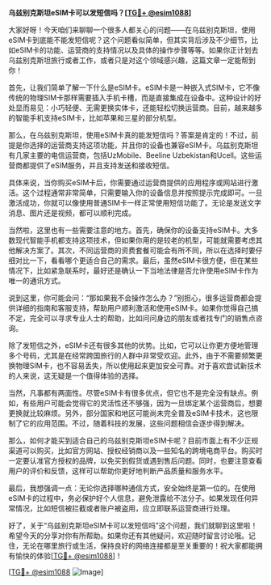 **乌兹别克斯坦eSIM卡可以发短信吗？[[TG💪+ @esim1088](https://t.me/s/esim1088)]**

大家好呀！今天咱们来聊聊一个很多人都关心的问题——在乌兹别克斯坦，使用eSIM卡到底能不能发短信呢？这个问题看似简单，但其实背后涉及不少细节，比如eSIM卡的功能、运营商的支持情况以及具体的操作步骤等等。如果你正计划去乌兹别克斯坦旅行或者工作，或者只是对这个领域感兴趣，这篇文章一定能帮到你！

首先，让我们简单了解一下什么是eSIM卡。eSIM卡是一种嵌入式SIM卡，它不像传统的物理SIM卡那样需要插入手机卡槽，而是直接集成在设备中。这种设计的好处显而易见：小巧轻便、无需更换实体卡，还能轻松切换运营商。目前，越来越多的智能手机支持eSIM卡，比如苹果和三星的部分机型。

那么，在乌兹别克斯坦，使用eSIM卡真的能发短信吗？答案是肯定的！不过，前提是你选择的运营商支持这项功能，并且你的设备也兼容eSIM卡。乌兹别克斯坦有几家主要的电信运营商，包括UzMobile、Beeline Uzbekistan和Ucell。这些运营商都提供了eSIM服务，并且支持发送和接收短信。

具体来说，当你购买eSIM卡后，你需要通过运营商提供的应用程序或网站进行激活。这个过程通常非常简单，只需要输入你的设备信息并按照提示完成即可。一旦激活成功，你就可以像使用普通SIM卡一样正常使用短信功能了。无论是发送文字消息、图片还是视频，都可以顺利完成。

当然啦，这里也有一些需要注意的地方。首先，确保你的设备支持eSIM卡。大多数现代智能手机都支持这项技术，但如果你用的是较老的机型，可能就需要考虑其他解决方案了。其次，不同运营商的资费套餐可能会有所不同，所以在选择时要仔细对比一下，看看哪个更适合自己的需求。最后，虽然eSIM卡很方便，但在某些情况下，比如紧急联系时，最好还是确认一下当地法律是否允许使用eSIM卡作为唯一的通讯方式。

说到这里，你可能会问：“那如果我不会操作怎么办？”别担心，很多运营商都会提供详细的指南和客服支持，帮助用户顺利激活和使用eSIM卡。如果你觉得自己搞不定，完全可以寻求专业人士的帮助，比如问问身边的朋友或者找专门的销售点咨询。

除了发短信之外，eSIM卡还有很多其他的优势。比如，它可以让你更方便地管理多个号码，尤其是在经常跨国旅行的人群中非常受欢迎。此外，由于不需要频繁更换物理SIM卡，也不容易丢失，所以使用起来更加安全可靠。对于喜欢尝试新技术的人来说，这无疑是一个值得体验的选择。

当然，凡事都有两面性。尽管eSIM卡有很多优点，但它也不是完全没有缺点。例如，有些用户可能会觉得它的灵活性还不够强，因为一旦绑定某个运营商后，想要更换就比较麻烦。另外，部分国家和地区可能尚未完全普及eSIM卡技术，这也限制了它的应用范围。不过，随着科技的发展，这些问题相信会逐步得到解决。

那么，如何才能买到适合自己的乌兹别克斯坦eSIM卡呢？目前市面上有不少正规渠道可以购买，比如官方网站、授权经销商以及一些知名的跨境电商平台。购买时一定要认准官方授权的品牌，以免买到假货或遇到售后问题。同时，也要注意查看用户的评价和反馈，这样可以帮助你更好地判断产品质量和服务水平。

最后，我想强调一点：无论你选择哪种通信方式，安全始终是第一位的。在使用eSIM卡的过程中，务必保护好个人信息，避免泄露给不法分子。如果发现任何异常情况，比如短信被拦截或者账户被盗用，应立即联系运营商进行处理。

好了，关于“乌兹别克斯坦eSIM卡可以发短信吗”这个问题，我们就聊到这里啦！希望今天的分享对你有所帮助。如果你还有其他疑问，欢迎随时留言讨论哦。记住，无论在哪里旅行或生活，保持良好的网络连接都是至关重要的！祝大家都能拥有愉快的体验[[TG💪+ @esim1088](https://t.me/s/esim1088)]！

[[TG💪+ @esim1088](https://t.me/s/esim1088) ![Image](https://i.postimg.cc/4NQfJmqS/Snipaste-2025-05-13-00-14-12.png)]
